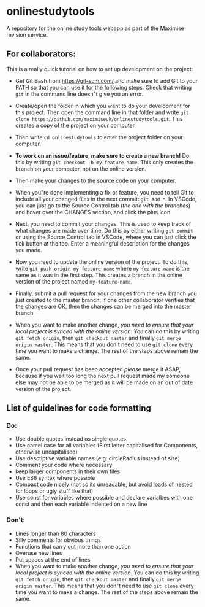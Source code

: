 # onlinestudytools

A repository for the online study tools webapp as part of the Maximise revision service.

## For collaborators:

This is a really quick tutorial on how to set up development on the project:

- Get Git Bash from https://git-scm.com/ and make sure to add Git to your PATH so that you can use it for the following steps. Check that writing `git` in the command line doesn"t give you an error.

- Create/open the folder in which you want to do your development for this project. Then open the command line in that folder and write `git clone https://github.com/maximiseuk/onlinestudytools.git`. This creates a copy of the project on your computer.

- Then write `cd onlinestudytools` to enter the project folder on your computer.

- **To work on an issue/feature, make sure to create a new branch!** Do this by writing `git checkout -b my-feature-name`. This only creates the branch on your computer, not on the online version.

- Then make your changes to the source code on your computer.

- When you"re done implementing a fix or feature, you need to tell Git to include all your changed files in the next commit: `git add *`. In VSCode, you can just go to the Source Control tab (_the one with the branches_) and hover over the CHANGES section, and click the plus icon.

- Next, you need to commit your changes. This is used to keep track of what changes are made over time. Do this by either writing `git commit` or using the Source Control tab in VSCode, where you can just click the tick button at the top. Enter a meaningful description for the changes you made.

- Now you need to update the online version of the project. To do this, write `git push origin my-feature-name` where `my-feature-name` is the same as it was in the first step. This creates a branch in the online version of the project named `my-feature-name`.

- Finally, submit a pull request for your changes from the new branch you just created to the master branch. If one other collaborator verifies that the changes are OK, then the changes can be merged into the master branch.

- When you want to make another change, _you need to ensure that your local project is synced with the online version_. You can do this by writing `git fetch origin`, then `git checkout master` and finally `git merge origin master`. This means that you don't need to use `git clone` every time you want to make a change. The rest of the steps above remain the same.

 - Once your pull request has been accepted *please* merge it ASAP, because if you wait too long the next pull request made my someone else may not be able to be merged as it will be made on an out of date version of the project.

## List of guidelines for code formatting

### Do:
- Use double quotes instead os single quotes
- Use camel case for all variables (First letter capitalised for Components, otherwise uncapitalised)
- Use desctiptive variable names (e.g. circleRadius instead of size)
- Comment your code where necessary
- keep larger components in their own files
- Use ES6 syntax where possible
- Compact code nicely (not so its unreadable, but avoid loads of nested for loops or ugly stuff like that)
- Use const for variables where possible and declare varialbes with one const and then each variable indented on a new line

### Don't:

- Lines longer than 80 characters
- Silly comments for obvious things
- Functions that carry out more than one action
- Overuse new lines
- Put spaces at the end of lines
- When you want to make another change, _you need to ensure that your local project is synced with the online version_. You can do this by writing `git fetch origin`, then `git checkout master` and finally `git merge origin master`. This means that you don"t need to use `git clone` every time you want to make a change. The rest of the steps above remain the same.
